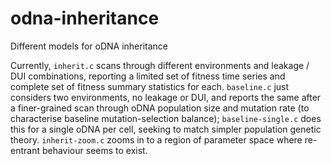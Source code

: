# odna-inheritance
Different models for oDNA inheritance

Currently, `inherit.c` scans through different environments and leakage / DUI combinations, reporting a limited set of fitness time series and complete set of fitness summary statistics for each. `baseline.c` just considers two environments, no leakage or DUI, and reports the same after a finer-grained scan through oDNA population size and mutation rate (to characterise baseline mutation-selection balance); `baseline-single.c` does this for a single oDNA per cell, seeking to match simpler population genetic theory. `inherit-zoom.c` zooms in to a region of parameter space where re-entrant behaviour seems to exist.
